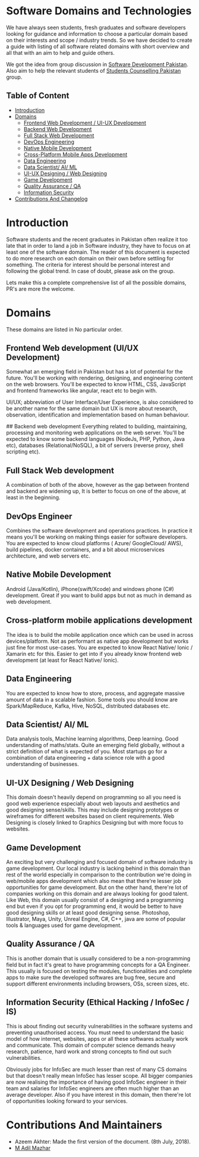 # Software Domains and Technologies

We have always seen students, fresh graduates and software developers
looking for guidance and information to choose a particular domain based
on their interests and scope / industry trends. So we have decided to create
a guide with listing of all software related domains with short overview
and all that with an aim to help and guide others.

We got the idea from group discussion in [Software Development Pakistan](https://www.facebook.com/groups/softdevpk/).
Also aim to help the relevant students of [Students Counselling Pakistan](https://www.facebook.com/groups/counsellingpakistan/) group.


## Table of Content
- [Introduction](#introduction)
- [Domains](#domains) 
  - [Frontend Web Development / UI-UX Development](#frontend)
  - [Backend Web Development](#backend)
  - [Full Stack Web Development](#fullstack)
  - [DevOps Engineering](#devops)
  - [Native Mobile Development](#nativemobile)
  - [Cross-Platform Mobile Apps Development](#cross-platform-mobile)
  - [Data Engineering](#dataengineer)
  - [Data Scientist/ AI/ ML](#datascientist)
  - [UI-UX Designing / Web Designing](#web-designing)
  - [Game Development](#game-development)
  - [Quality Assurance / QA](#qa)
  - [Information Security](#infosec)
- [Contributions And Changelog](#contribution)

<a name="introduction" /></a>

# Introduction
Software students and the recent graduates in Pakistan often realize it
too late that in order to land a job in Software industry, they have to
focus on at least one of the software domain. The reader of this document
is expected to do more research on each domain on their own before
settling for something. The criteria for interest should be personal
interest and following the global trend. In case of doubt, please ask
on the group.

Lets make this a complete comprehensive list of all the possible domains,
PR's are more the welcome.

<a name="domains" /></a>
# Domains
These domains are listed in No particular order.

<a name="frontend" /></a>
## Frontend Web development (UI/UX Development)
Somewhat an emerging field in Pakistan but has a lot of potential for
the future. You'll be working with rendering, designing, and engineering
content on the web browsers. You'll be expected to know HTML, CSS,
JavaScript and frontend frameworks like angular, react etc to begin with.

UI/UX; abbreviation of User Interface/User Experience, is also considered
to be another name for the same domain but UX is more about research,
observation, identification and implementation based on human behaviour.


<a name="backend" />
## Backend web development
Everything related to building, maintaining, processing and monitoring
web applications on the web server. You'll be expected to know some
backend languages (NodeJs, PHP, Python, Java etc),
databases (Relational/NoSQL), a bit of servers (reverse proxy, shell
scripting etc).

<a name="fullstack" /></a>
## Full Stack Web development
A combination of both of the above, however as the gap between frontend
and backend are widening up, It is better to focus on one of the above,
at least in the beginning.


<a name="devops" /></a>
## DevOps Engineer 
Combines the software development and operations practices. In practice
it means you'll be working on making things easier for software developers.
You are expected to know cloud platforms ( Azure/ GoogleCloud/ AWS),
build pipelines, docker containers, and a bit about microservices
architecture, and web servers etc.

<a name="nativemobile" /></a>
## Native Mobile Development
Android (Java/Kotlin), iPhone(swift/Xcode) and windows phone (C#)
development. Great if you want to build apps but not as much in demand
as web development.


<a name="cross-platform-mobile" /></a>
## Cross-platform mobile applications development
The idea is to build the mobile application once which can be used in
across devices/platform. Not as performant as native app development
but works just fine for most use-cases. You are expected to know React
Native/ Ionic / Xamarin etc for this. Easier to get into if you already
know frontend web development (at least for React Native/ Ionic).


<a name="dataengineer" /></a>
## Data Engineering
You are expected to know how to store, process, and aggregate massive
amount of data in a scalable fashion. Some tools you should know are
Spark/MapReduce, Kafka, Hive, NoSQL, distributed databases etc.


<a name="datascientist" /></a>
## Data Scientist/ AI/ ML
Data analysis tools, Machine learning algorithms, Deep learning. Good
understanding of maths/stats. Quite an emerging field globally, without
a strict definition of what is expected of you. Most startups go for a
combination of data engineering + data science role with a good
understanding of businesses.

<a name="web-designing" /></a>
## UI-UX Designing / Web Designing
This domain doesn't heavily depend on programming so all you need is good
web experience especially about web layouts and aesthetics and good
designing sense/skills. This may include designing prototypes or wireframes
for different websites based on client requirements. Web Designing is closely
linked to Graphics Designing but with more focus to websites.

<a name="game-development" /></a>
## Game Development
An exciting but very challenging and focused domain of software industry
is game development. Our local industry is lacking behind in this domain
than rest of the world especially in comparison to the contribution we're
doing in web/mobile apps development which also mean that there're lesser
job opportunities for game development. But on the other hand, there're
lot of companies working on this domain and are always looking for good
talent. Like Web, this domain usually consist of a designing and a
programming end but even if you opt for programming end, it would be better
to have good designing skills or at least good designing sense.
Photoshop, Illustrator, Maya, Unity, Unreal Engine, C#, C++, java are
some of popular tools & languages used for game development.


<a name="qa" /></a>
## Quality Assurance / QA
This is another domain that is usually considered to be a non-programming
field but in fact it's great to have programming concepts for a QA Engineer.
This usually is focused on testing the modules, functionalities and
complete apps to make sure the developed softwares are bug free, secure
and support different environments including browsers, OSs, screen sizes,
etc.

<a name="infosec" /></a>
## Information Security (Ethical Hacking / InfoSec / IS)
This is about finding out security vulnerabilities in the software systems
 and preventing unauthorised access. You must need to understand the basic
 model of how internet, websites, apps or all these softwares actually work
 and communicate. This domain of computer science demands heavy research,
 patience, hard work and strong concepts to find out such vulnerabilities.

 Obviously jobs for InfoSec are much lesser than rest of many CS domains
 but that doesn't really mean InfoSec has lesser scope. All bigger companies
 are now realising the importance of having good InfoSec engineer in their
 team and salaries for InfoSec engineers are often much higher than an
 average developer. Also if you have interest in this domain, then there're
 lot of opportunities looking forward to your services.

<a name="contribution" /></a>
# Contributions And Maintainers
- Azeem Akhter: Made the first version of the document. (8th July, 2018).
- [M Adil Mazhar](http://adilmazhar.xyz/)
